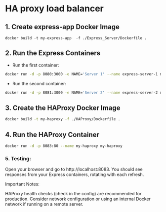 # HA proxy load balancer


## 1. Create express-app Docker Image

```
docker build -t my-express-app  -f ./Express_Server/Dockerfile . 
```


## 2. Run the Express Containers

- Run the first container:

```bash
docker run -d -p 8080:3000 -e NAME='Server 1' --name express-server-1 my-express-app
```
- Run the second container:

```bash
docker run -d -p 8081:3000 -e NAME='Server 2' --name express-server-2 my-express-app
```

## 3. Create the HAProxy Docker Image

```bash
docker build -t my-haproxy -f ./HAProxy/Dockerfile .
```


## 4. Run the HAProxy Container

```bash
docker run -d -p 8083:80 --name my-haproxy my-haproxy
```

### 5. Testing:

Open your browser and go to http://localhost:8083. You should see responses from your Express containers, rotating with each refresh.


Important Notes:

HAProxy health checks (check in the config) are recommended for production.
Consider network configuration or using an internal Docker network if running on a remote server.
